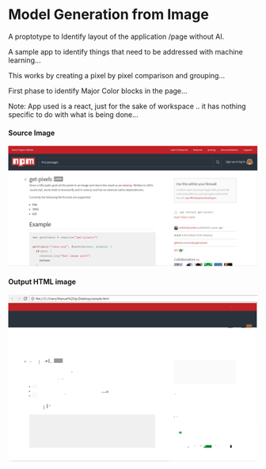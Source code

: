 # Model Generation from Image
A proptotype to Identify layout of the application /page without AI.

A sample app to identify things that need to be addressed with machine learning...

This works by creating a pixel by pixel comparison and grouping...

First phase to identify Major Color blocks in the page... 

Note: App used is a react, just for the sake of workspace .. it has nothing specific to do with what is being done...

#### Source Image
![Soruce Image](/src/test.png)

#### Output HTML image
![Output Image](/src/output.png)
